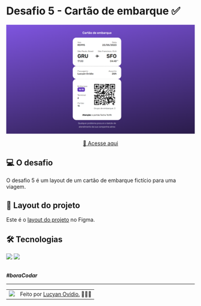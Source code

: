 # Desafio 5 - Cartão de embarque ✅

<img src="./.github/preview-desafio-06.png" alt="Preview do projeto." />

<div align="center">

[🚀 Acesse aqui](https://lucyanovidio.github.io/boraCodar-rocketseat/desafio-06/)

</div>

## 💻 O desafio

O desafio 5 é um layout de um cartão de embarque fictício para uma viagem.

## 🎨 Layout do projeto

Este é o <a href="https://www.figma.com/community/file/1205146101173113980">layout do projeto</a> no Figma.

## 🛠 Tecnologias

<div>
    <img src="https://img.shields.io/badge/HTML5-E34F26?style=for-the-badge&logo=html5&logoColor=white" />
    <img src="https://img.shields.io/badge/CSS3-1572B6?style=for-the-badge&logo=css3&logoColor=white" />
</div>
<br>

***#boraCodar***
<br>

---

<table>
  <tr>
    <td>
      <img src="https://github.com/lucyanovidio.png" width="100px" />
    </td>
    <td>
      Feito por <a href="https://github.com/lucyanovidio">Lucyan Ovídio.</a> 🙋🏿‍♂️
    </td>
  </tr>
</table>
